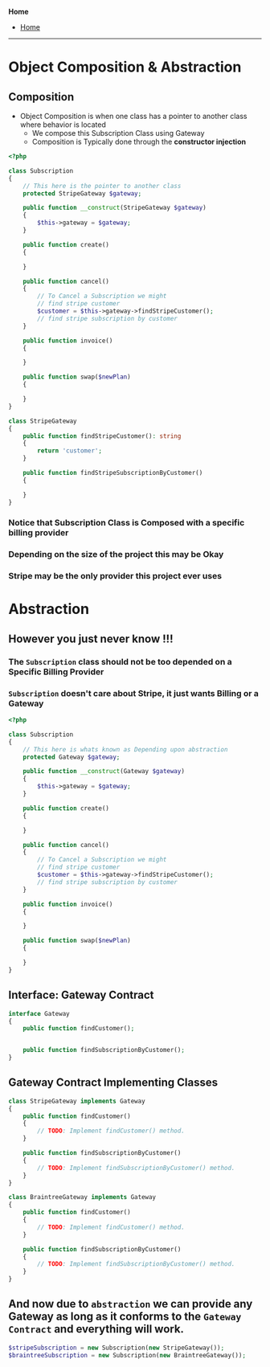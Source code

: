 **Home**
- [Home](../index.md)
---

# Object Composition & Abstraction

## Composition
- Object Composition is when one class has a pointer to another class where behavior is located
  - We compose this Subscription Class using Gateway
  - Composition is Typically done through the **constructor injection**

```php
<?php

class Subscription
{
    // This here is the pointer to another class
    protected StripeGateway $gateway;

    public function __construct(StripeGateway $gateway)
    {
        $this->gateway = $gateway;
    }

    public function create()
    {

    }

    public function cancel()
    {
        // To Cancel a Subscription we might
        // find stripe customer
        $customer = $this->gateway->findStripeCustomer();
        // find stripe subscription by customer
    }

    public function invoice()
    {

    }

    public function swap($newPlan)
    {

    }
}

class StripeGateway
{
    public function findStripeCustomer(): string
    {
        return 'customer';
    }

    public function findStripeSubscriptionByCustomer()
    {

    }
}
```
### Notice that **Subscription Class** is **Composed** with a **specific** billing provider
### Depending on the size of the project this may be Okay
### Stripe may be the only provider this project ever uses

#
# Abstraction
## However you just never know !!!
### The `Subscription` class should not be too depended on a Specific Billing Provider
### `Subscription` doesn't care about Stripe, it just wants Billing or a Gateway

```php
<?php

class Subscription
{
    // This here is whats known as Depending upon abstraction
    protected Gateway $gateway;

    public function __construct(Gateway $gateway)
    {
        $this->gateway = $gateway;
    }

    public function create()
    {

    }

    public function cancel()
    {
        // To Cancel a Subscription we might
        // find stripe customer
        $customer = $this->gateway->findStripeCustomer();
        // find stripe subscription by customer
    }

    public function invoice()
    {

    }

    public function swap($newPlan)
    {

    }
}
```
## Interface: Gateway Contract
```php
interface Gateway
{
    public function findCustomer();


    public function findSubscriptionByCustomer();
}
```

## Gateway Contract Implementing Classes
```php
class StripeGateway implements Gateway
{
    public function findCustomer()
    {
        // TODO: Implement findCustomer() method.
    }

    public function findSubscriptionByCustomer()
    {
        // TODO: Implement findSubscriptionByCustomer() method.
    }
}

class BraintreeGateway implements Gateway
{
    public function findCustomer()
    {
        // TODO: Implement findCustomer() method.
    }

    public function findSubscriptionByCustomer()
    {
        // TODO: Implement findSubscriptionByCustomer() method.
    }
}
```

## And now due to `abstraction` we can provide any Gateway as long as it conforms to the `Gateway Contract` and everything will work.
```php
$stripeSubscription = new Subscription(new StripeGateway());
$braintreeSubscription = new Subscription(new BraintreeGateway());
```
